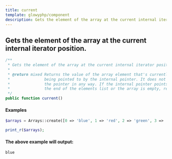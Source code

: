 ```yaml
---
title: current
template: glowyphp/component
description: Gets the element of the array at the current internal iterator position.
---
```


<h2 class="font-normal text-lg">
Gets the element of the array at the current internal iterator position.
</h2>

```php
/**
 * Gets the element of the array at the current internal iterator position.
 *
 * @return mixed Returns the value of the array element that's currently
 *               being pointed to by the internal pointer. It does not move
 *               the pointer in any way. If the internal pointer points beyond
 *               the end of the elements list or the array is empty, returns FALSE.
 */
public function current()
```

#### Examples

```php
$arrays = Arrays::create([0 => 'blue', 1 => 'red', 2 => 'green', 3 => 'red'])->current();

print_r($arrays);
```

#### The above example will output:

```text
blue
```
